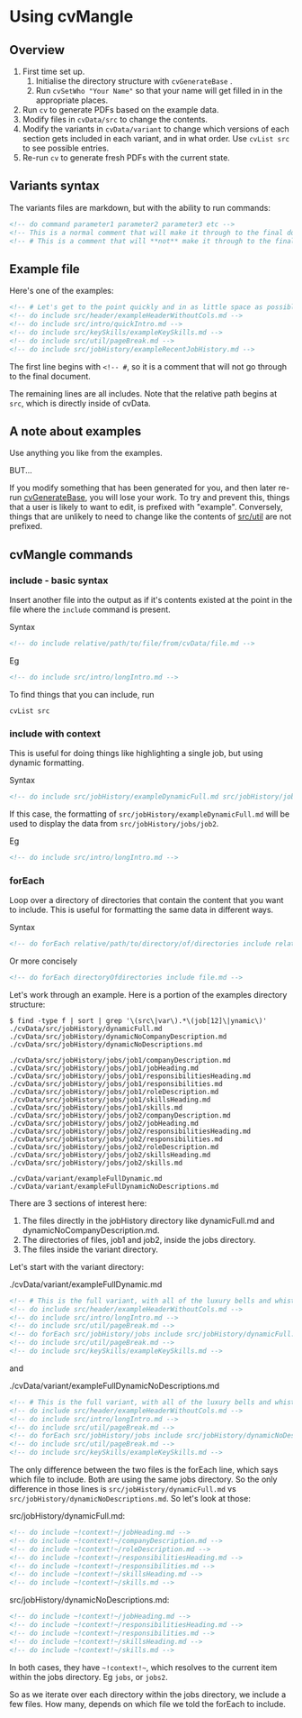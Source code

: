<!-- Copyright (C) 2023  Kevin Sandom -->
# Using cvMangle

## Overview

1. First time set up.
    1. Initialise the directory structure with `cvGenerateBase` .
    1. Run `cvSetWho "Your Name"` so that your name will get filled in in the appropriate places.
1. Run `cv` to generate PDFs based on the example data.
1. Modify files in `cvData/src` to change the contents.
1. Modify the variants in `cvData/variant` to change which versions of each section gets included in each variant, and in what order. Use `cvList src` to see possible entries.
1. Re-run `cv` to generate fresh PDFs with the current state.

## Variants syntax

The variants files are markdown, but with the ability to run commands:

```html
<!-- do command parameter1 parameter2 parameter3 etc -->
<!-- This is a normal comment that will make it through to the final document. -->
<!-- # This is a comment that will **not** make it through to the final document. -->
```

## Example file

Here's one of the examples:

```html
<!-- # Let's get to the point quickly and in as little space as possible. -->
<!-- do include src/header/exampleHeaderWithoutCols.md -->
<!-- do include src/intro/quickIntro.md -->
<!-- do include src/keySkills/exampleKeySkills.md -->
<!-- do include src/util/pageBreak.md -->
<!-- do include src/jobHistory/exampleRecentJobHistory.md -->
```

The first line begins with `<!-- #`, so it is a comment that will not go through to the final document.

The remaining lines are all includes. Note that the relative path begins at `src`, which is directly inside of cvData.

## A note about examples

Use anything you like from the examples.

BUT...

If you modify something that has been generated for you, and then later re-run [cvGenerateBase](https://github.com/ksandom/cvMangle/blob/main/bin/cvGenerateBase), you will lose your work. To try and prevent this, things that a user is likely to want to edit, is prefixed with "example". Conversely, things that are unlikely to need to change like the contents of [src/util](https://github.com/ksandom/cvMangle/tree/main/examples/cvData/src/util) are not prefixed.

## cvMangle commands

### include - basic syntax

Insert another file into the output as if it's contents existed at the point in the file where the `include` command is present.

Syntax

```html
<!-- do include relative/path/to/file/from/cvData/file.md -->
```

Eg

```html
<!-- do include src/intro/longIntro.md -->
```

To find things that you can include, run

```
cvList src
```

### include with context

This is useful for doing things like highlighting a single job, but using dynamic formatting.

Syntax

```html
<!-- do include src/jobHistory/exampleDynamicFull.md src/jobHistory/jobs/job2 -->
```

If this case, the formatting of `src/jobHistory/exampleDynamicFull.md` will be used to display the data from `src/jobHistory/jobs/job2`.

Eg

```html
<!-- do include src/intro/longIntro.md -->
```


### forEach

Loop over a directory of directories that contain the content that you want to include. This is useful for formatting the same data in different ways.

Syntax

```html
<!-- do forEach relative/path/to/directory/of/directories include relative/path/to/file/from/cvData/file.md -->
```

Or more concisely

```html
<!-- do forEach directoryOfdirectories include file.md -->
```

Let's work through an example. Here is a portion of the examples directory structure:

```
$ find -type f | sort | grep '\(src\|var\).*\(job[12]\|ynamic\)'
./cvData/src/jobHistory/dynamicFull.md
./cvData/src/jobHistory/dynamicNoCompanyDescription.md
./cvData/src/jobHistory/dynamicNoDescriptions.md

./cvData/src/jobHistory/jobs/job1/companyDescription.md
./cvData/src/jobHistory/jobs/job1/jobHeading.md
./cvData/src/jobHistory/jobs/job1/responsibilitiesHeading.md
./cvData/src/jobHistory/jobs/job1/responsibilities.md
./cvData/src/jobHistory/jobs/job1/roleDescription.md
./cvData/src/jobHistory/jobs/job1/skillsHeading.md
./cvData/src/jobHistory/jobs/job1/skills.md
./cvData/src/jobHistory/jobs/job2/companyDescription.md
./cvData/src/jobHistory/jobs/job2/jobHeading.md
./cvData/src/jobHistory/jobs/job2/responsibilitiesHeading.md
./cvData/src/jobHistory/jobs/job2/responsibilities.md
./cvData/src/jobHistory/jobs/job2/roleDescription.md
./cvData/src/jobHistory/jobs/job2/skillsHeading.md
./cvData/src/jobHistory/jobs/job2/skills.md

./cvData/variant/exampleFullDynamic.md
./cvData/variant/exampleFullDynamicNoDescriptions.md
```

There are 3 sections of interest here:

1. The files directly in the jobHistory directory like dynamicFull.md and dynamicNoCompanyDescription.md.
1. The directories of files, job1 and job2, inside the jobs directory.
1. The files inside the variant directory.

Let's start with the variant directory:

./cvData/variant/exampleFullDynamic.md

```html
<!-- # This is the full variant, with all of the luxury bells and whistles. -->
<!-- do include src/header/exampleHeaderWithoutCols.md -->
<!-- do include src/intro/longIntro.md -->
<!-- do include src/util/pageBreak.md -->
<!-- do forEach src/jobHistory/jobs include src/jobHistory/dynamicFull.md -->
<!-- do include src/util/pageBreak.md -->
<!-- do include src/keySkills/exampleKeySkills.md -->
```

and

./cvData/variant/exampleFullDynamicNoDescriptions.md

```html
<!-- # This is the full variant, with all of the luxury bells and whistles. -->
<!-- do include src/header/exampleHeaderWithoutCols.md -->
<!-- do include src/intro/longIntro.md -->
<!-- do include src/util/pageBreak.md -->
<!-- do forEach src/jobHistory/jobs include src/jobHistory/dynamicNoDescriptions.md -->
<!-- do include src/util/pageBreak.md -->
<!-- do include src/keySkills/exampleKeySkills.md -->
```

The only difference between the two files is the forEach line, which says which file to include. Both are using the same jobs directory. So the only difference in those lines is `src/jobHistory/dynamicFull.md` vs `src/jobHistory/dynamicNoDescriptions.md`. So let's look at those:

src/jobHistory/dynamicFull.md:

```html
<!-- do include ~!context!~/jobHeading.md -->
<!-- do include ~!context!~/companyDescription.md -->
<!-- do include ~!context!~/roleDescription.md -->
<!-- do include ~!context!~/responsibilitiesHeading.md -->
<!-- do include ~!context!~/responsibilities.md -->
<!-- do include ~!context!~/skillsHeading.md -->
<!-- do include ~!context!~/skills.md -->
```

src/jobHistory/dynamicNoDescriptions.md:

```html
<!-- do include ~!context!~/jobHeading.md -->
<!-- do include ~!context!~/responsibilitiesHeading.md -->
<!-- do include ~!context!~/responsibilities.md -->
<!-- do include ~!context!~/skillsHeading.md -->
<!-- do include ~!context!~/skills.md -->
```

In both cases, they have `~!context!~`, which resolves to the current item within the jobs directory. Eg `jobs`, or `jobs2`.

So as we iterate over each directory within the jobs directory, we include a few files. How many, depends on which file we told the forEach to include.
